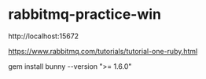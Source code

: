# rabbitmq-practice-win

http://localhost:15672

https://www.rabbitmq.com/tutorials/tutorial-one-ruby.html

gem install bunny --version ">= 1.6.0"